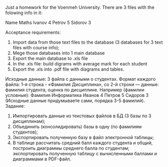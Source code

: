 Just a homework for the Voenmeh University.
There are 3 files with the folowing info in it:

Name Maths
Ivanov 4
Petrov 5
Sidorov 3

Acceptance requirements:
1) Import data from those text files to the database (3 databases for 3 text files with course info);
2) Mege those databases into 1 main database
3) Export the main database to .xls file
4) In the .xls file: build digrams with average mark for each student
5) Export the .xls into .pdf file with diagrams and tables.

Исходные данные: 3 файла с данными о студентах. Формат каждого файла:
1-я строка - «Фамилия Дисциплина», со 2-й строки — данные: фамилия студента, оценка по
дисциплине. Например (фамилии условные):
Фамилия Информатика
Иванов 4
Петров 5
Сидоров 3
(Исходные данные придумываете сами, порядка 3-5 фамилий).
Задание:
1) Импортировать данные из текстовых файлов в БД (3 базы по 3 дисциплинам);
2) Объединить (консолидировать) базы в одну (по фамилиям студентов);
3) Экспортировать полученную базу в файл электронной таблицы;
4) В таблице рассчитать средний балл каждого студента и общий, построить диаграммы
среднего балла по студентам; экспортировать полученную таблицу с вычисленными
баллами и диаграммами в PDF-файл.
